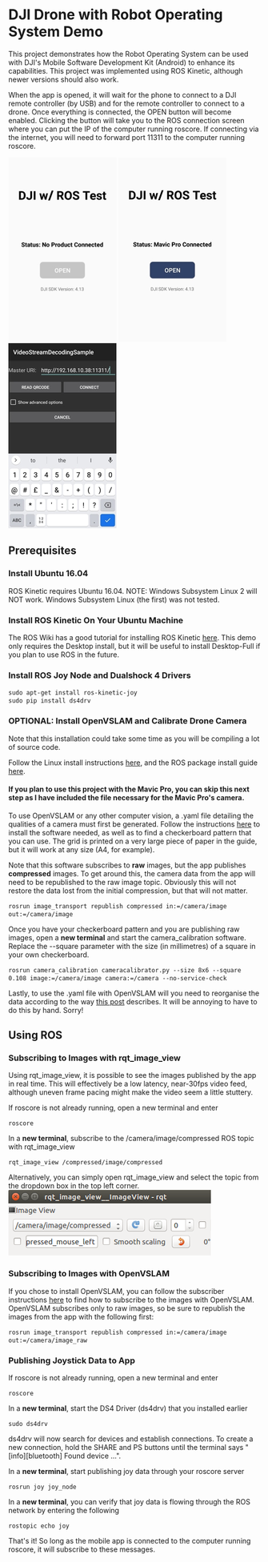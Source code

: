 # DJI Drone with Robot Operating System Demo
This project demonstrates how the Robot Operating System can be used with DJI's Mobile Software Development Kit (Android) to enhance its capabilities. This project
was implemented using ROS Kinetic, although newer versions should also work. 

When the app is opened, it will wait for the phone to connect to a DJI remote controller (by USB) and for the remote controller to connect to a drone. Once everything is connected, the OPEN button will become enabled. Clicking the button will take you to the ROS connection screen where you can put the IP of the computer running roscore. If connecting via the internet, you will need to forward port 11311 to the computer running roscore.

![No Drone Connected](/images/homescreen1.jpg) ![Drone Connected](/images/homescreen2.jpg) ![ROS Connect Screen](/images/rosscreen.jpg)

## Prerequisites
### Install Ubuntu 16.04
ROS Kinetic requires Ubuntu 16.04. NOTE: Windows Subsystem Linux 2 will NOT work. Windows Subsystem Linux (the first) was not tested.

### Install ROS Kinetic On Your Ubuntu Machine
The ROS Wiki has a good tutorial for installing ROS Kinetic [here](http://wiki.ros.org/kinetic/Installation/Ubuntu). This demo only requires the Desktop install, 
but it will be useful to install Desktop-Full if you plan to use ROS in the future.

### Install ROS Joy Node and Dualshock 4 Drivers

```shell
sudo apt-get install ros-kinetic-joy
sudo pip install ds4drv
```

### OPTIONAL: Install OpenVSLAM and Calibrate Drone Camera
Note that this installation could take some time as you will be compiling a lot of source code.

Follow the Linux install instructions [here](https://openvslam.readthedocs.io/en/master/installation.html), and the ROS package install guide [here](https://openvslam.readthedocs.io/en/master/ros_package.html).

#### If you plan to use this project with the Mavic Pro, you can skip this next step as I have included the file necessary for the Mavic Pro's camera.

To use OpenVSLAM or any other computer vision, a .yaml file detailing the qualities of a camera must first be generated. Follow the instructions [here](http://wiki.ros.org/camera_calibration/Tutorials/MonocularCalibration) to install the software needed, as well as to find a checkerboard pattern that you can use. The grid is printed on a very large piece of paper in the guide, but it will work at any size (A4, for example).

Note that this software subscribes to **raw** images, but the app publishes **compressed** images. To get around this, the camera data from the app will need to be republished to the raw image topic. Obviously this will not restore the data lost from the initial compression, but that will not matter.
```shell
rosrun image_transport republish compressed in:=/camera/image out:=/camera/image
```

Once you have your checkerboard pattern and you are publishing raw images, open a **new terminal** and start the camera_calibration software. Replace the --square parameter with the size (in millimetres) of a square in your own checkerboard.
```shell
rosrun camera_calibration cameracalibrator.py --size 8x6 --square 0.108 image:=/camera/image camera:=/camera --no-service-check
```

Lastly, to use the .yaml file with OpenVSLAM will you need to reorganise the data according to the way [this post](https://github.com/xdspacelab/openvslam/issues/110#issuecomment-530214545) describes. It will be annoying to have to do this by hand. Sorry!

## Using ROS
### Subscribing to Images with rqt_image_view
Using rqt_image_view, it is possible to see the images published by the app in real time. This will effectively be a low latency, near-30fps video feed, although uneven frame pacing might make the video seem a little stuttery.

If roscore is not already running, open a new terminal and enter
```shell
roscore
```

In a **new terminal**, subscribe to the /camera/image/compressed ROS topic with rqt_image_view
```shell
rqt_image_view /compressed/image/compressed
```

Alternatively, you can simply open rqt_image_view and select the topic from the dropdown box in the top left corner.
![Using rqt_image_view](/images/rqt_image_view.png) 


### Subscribing to Images with OpenVSLAM
If you chose to install OpenVSLAM, you can follow the subscriber instructions [here](https://openvslam.readthedocs.io/en/master/ros_package.html) to find how to subscribe to the images with OpenVSLAM. OpenVSLAM subscribes only to raw images, so be sure to republish the images from the app with the following first:
```shell
rosrun image_transport republish compressed in:=/camera/image out:=/camera/image_raw
```

### Publishing Joystick Data to App
If roscore is not already running, open a new terminal and enter
```shell
roscore
```

In a **new terminal**, start the DS4 Driver (ds4drv) that you installed earlier
```shell
sudo ds4drv
```
ds4drv will now search for devices and establish connections. To create a new connection, hold the SHARE and PS buttons until the terminal says "[info][bluetooth] Found device ...".

In a **new terminal**, start publishing joy data through your roscore server
```shell
rosrun joy joy_node
```

In a **new terminal**, you can verify that joy data is flowing through the ROS network by entering the following
```shell
rostopic echo joy
```

That's it! So long as the mobile app is connected to the computer running roscore, it will subscribe to these messages.
